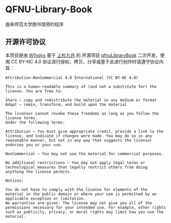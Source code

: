 # QFNU-Library-Book

曲阜师范大学图书馆预约程序

## 开源许可协议
本项目是由 [W1ndys](https://github.com/W1ndys) 基于 [上杉九月](https://github.com/sakurasep) 的 开源项目 [qfnuLibraryBook](https://github.com/sakurasep/qfnuLibraryBook) 二次开发，使用 CC BY-NC 4.0 协议进行授权，拷贝、分享或基于此进行创作时请遵守协议内容：
```
Attribution-NonCommercial 4.0 International (CC BY-NC 4.0)

This is a human-readable summary of (and not a substitute for) the license. You are free to:

Share — copy and redistribute the material in any medium or format
Adapt — remix, transform, and build upon the material

The licensor cannot revoke these freedoms as long as you follow the license terms.
Under the following terms:

Attribution — You must give appropriate credit, provide a link to the license, and indicate if changes were made. You may do so in any reasonable manner, but not in any way that suggests the licensor endorses you or your use.

NonCommercial — You may not use the material for commercial purposes.

No additional restrictions — You may not apply legal terms or technological measures that legally restrict others from doing anything the license permits.

Notices:

You do not have to comply with the license for elements of the material in the public domain or where your use is permitted by an applicable exception or limitation.
No warranties are given. The license may not give you all of the permissions necessary for your intended use. For example, other rights such as publicity, privacy, or moral rights may limit how you use the material.
```
